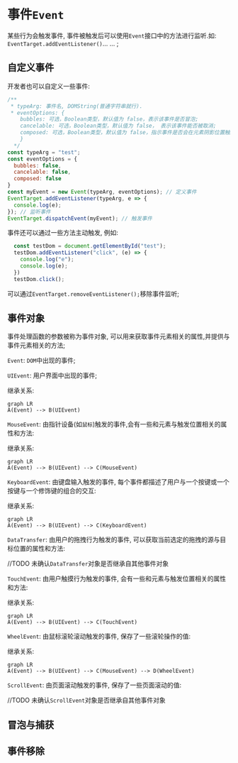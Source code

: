 # 事件```Event```

某些行为会触发事件, 事件被触发后可以使用```Event```接口中的方法进行监听.如: ```EventTarget.addEventListener()```... ... ;

## 自定义事件

开发者也可以自定义一些事件:  

```JavaScript
/**
 * typeArg: 事件名, DOMString(普通字符串就行).
 * eventOptions: {
    bubbles: 可选，Boolean类型，默认值为 false，表示该事件是否冒泡;
    cancelable: 可选，Boolean类型，默认值为 false， 表示该事件能否被取消;
    composed: 可选，Boolean类型，默认值为 false，指示事件是否会在元素阴影位置触发侦听器。阴影指css中box-shadow
    }
  */
const typeArg = "test";
const eventOptions = {
  bubbles: false,
  cancelable: false,
  composed: false
}
const myEvent = new Event(typeArg, eventOptions); // 定义事件
EventTarget.addEventListener(typeArg, e => {
  console.log(e);
}); // 监听事件
EventTarget.dispatchEvent(myEvent); // 触发事件
```

事件还可以通过一些方法主动触发, 例如:

```JavaScript
  const testDom = document.getElementById("test");
  testDom.addEventListener("click", (e) => {
    console.log("e");
    console.log(e);
  })
  testDom.click();
```

可以通过```EventTarget.removeEventListener();```移除事件监听;

## 事件对象

事件处理函数的参数被称为事件对象, 可以用来获取事件元素相关的属性,并提供与事件元素相关的方法;

`Event`: `DOM`中出现的事件;

`UIEvent`: 用户界面中出现的事件;

继承关系:

```mermaid
graph LR
A(Event) --> B(UIEvent)
```

`MouseEvent`: 由指针设备(如`鼠标`)触发的事件,会有一些和元素与触发位置相关的属性和方法:  

继承关系:

```mermaid
graph LR
A(Event) --> B(UIEvent) --> C(MouseEvent)
```

`KeyboardEvent`: 由键盘输入触发的事件, 每个事件都描述了用户与一个按键或一个按键与一个修饰键的组合的交互:

继承关系:

```mermaid
graph LR
A(Event) --> B(UIEvent) --> C(KeyboardEvent)
```

`DataTransfer`: 由用户的拖拽行为触发的事件, 可以获取当前选定的拖拽的源与目标位置的属性和方法:

//TODO 未确认`DataTransfer`对象是否继承自其他事件对象

`TouchEvent`: 由用户触摸行为触发的事件, 会有一些和元素与触发位置相关的属性和方法:

继承关系:

```mermaid
graph LR
A(Event) --> B(UIEvent) --> C(TouchEvent)
```

`WheelEvent`: 由鼠标滚轮滚动触发的事件, 保存了一些滚轮操作的值:

继承关系:

```mermaid
graph LR
A(Event) --> B(UIEvent) --> C(MouseEvent) --> D(WheelEvent) 
```

`ScrollEvent`: 由页面滚动触发的事件, 保存了一些页面滚动的值:

//TODO 未确认`ScrollEvent`对象是否继承自其他事件对象

## 冒泡与捕获

## 事件移除
